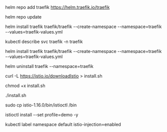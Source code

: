 helm repo add traefik https://helm.traefik.io/traefik

helm repo update

helm install traefik traefik/traefik --create-namespace --namespace=traefik --values=traefik-values.yml

kubectl describe svc traefik -n traefik


helm install traefik traefik/traefik --create-namespace --namespace=traefik --values=traefik-values.yml

helm uninstall traefik --namespace=traefik

curl -L https://istio.io/downloadIstio > install.sh

chmod +x install.sh

./install.sh

sudo cp istio-1.16.0/bin/istioctl /bin

istioctl install --set profile=demo -y

kubectl label namespace default istio-injection=enabled